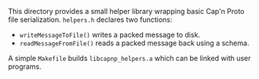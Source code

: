 This directory provides a small helper library wrapping basic Cap'n Proto
file serialization. `helpers.h` declares two functions:

- `writeMessageToFile()` writes a packed message to disk.
- `readMessageFromFile()` reads a packed message back using a schema.

A simple `Makefile` builds `libcapnp_helpers.a` which can be linked with
user programs.
